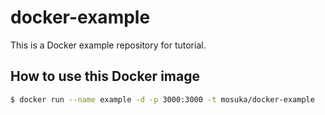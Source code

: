 # docker-example
This is a Docker example repository for tutorial.

## How to use this Docker image

```sh
$ docker run --name example -d -p 3000:3000 -t mosuka/docker-example
```
